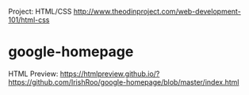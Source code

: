 Project: HTML/CSS
http://www.theodinproject.com/web-development-101/html-css
# google-homepage

HTML Preview: https://htmlpreview.github.io/?https://github.com/IrishRoo/google-homepage/blob/master/index.html
